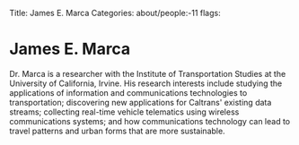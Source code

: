 Title: James E. Marca
Categories: about/people:-11
flags: 

# James E. Marca

Dr. Marca is a researcher with the Institute of Transportation Studies
at the University of California, Irvine.  His research interests include
studying the applications of information and communications technologies
to transportation; discovering new applications for Caltrans' existing
data streams; collecting real-time vehicle telematics using wireless
communications systems; and how communications technology can lead to
travel patterns and urban forms that are more sustainable.
